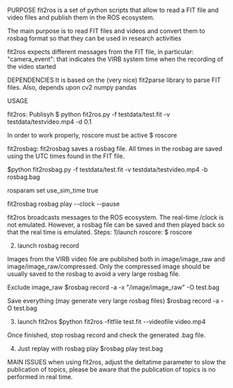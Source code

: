 PURPOSE
fit2ros is a set of python scripts that allow to read a FIT file and video files and publish them in the ROS ecosystem.

The main purpose is to read FIT files and videos and convert them to rosbag format so that they can be used in research
activities

fit2ros expects different messages from the FIT file, in particular:
"camera_event": that indicates the VIRB system time when the recording of the video started

DEPENDENCIES
It is based on the (very nice) fit2parse library to parse FIT files. Also, depends upon
cv2
numpy
pandas

USAGE

fit2ros: Publisyh
$ python fit2ros.py -f testdata/test.fit -v testdata/testvideo.mp4 -d 0.1

In order to work properly, roscore must be active
$ roscore


fit2rosbag:
fit2rosbag saves a rosbag file.
All times in the rosbag are saved using the UTC times found in the FIT file.

$python fit2rosbag.py -f testdata/test.fit -v testdata/testvideo.mp4 -b rosbag.bag



rosparam set use_sim_time true






fit2rosbag
rosbag play --clock --pause

fit2ros broadcasts messages to the ROS ecosystem. The real-time /clock is not emulated. However, a rosbag file can be
saved and then played back so that the real time is emulated.
Steps:
1)launch roscore:
$ roscore

2) launch rosbag record

Images from the VIRB video file are published both in image/image_raw and image/image_raw/compressed.
Only the compressed image should be usually saved to the rosbag to avoid a very large rosbag file.

Exclude image_raw
$rosbag record -a -x "/image/image_raw" -O test.bag

Save everything (may generate very large rosbag files)
$rosbag record -a -O test.bag

3) launch fit2ros
$python fit2ros -fitfile test.fit --videofile video.mp4



Once finished, stop rosbag record and check the generated .bag file.

4) Just replay with rosbag play
$rosbag play test.bag





MAIN ISSUES
when using fit2ros, adjust the deltatime parameter to slow the publication of topics, please be aware that the publication
of topics is no performed in real time.

